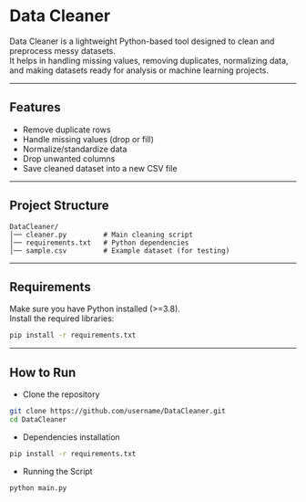 
#  Data Cleaner

Data Cleaner is a lightweight Python-based tool designed to clean and preprocess messy datasets.  
It helps in handling missing values, removing duplicates, normalizing data, and making datasets ready for analysis or machine learning projects.

---

##  Features
- Remove duplicate rows
- Handle missing values (drop or fill)
- Normalize/standardize data
- Drop unwanted columns
- Save cleaned dataset into a new CSV file

---
## Project Structure
```
DataCleaner/
│── cleaner.py         # Main cleaning script
│── requirements.txt   # Python dependencies
│── sample.csv         # Example dataset (for testing)
```

---

## Requirements
Make sure you have Python installed (>=3.8).  
Install the required libraries:

```bash
pip install -r requirements.txt
```
---
## How to Run
- Clone the repository

```bash
git clone https://github.com/username/DataCleaner.git
cd DataCleaner
```
- Dependencies installation
  
```bash
pip install -r requirements.txt
```

- Running the Script
```bash
python main.py
```
